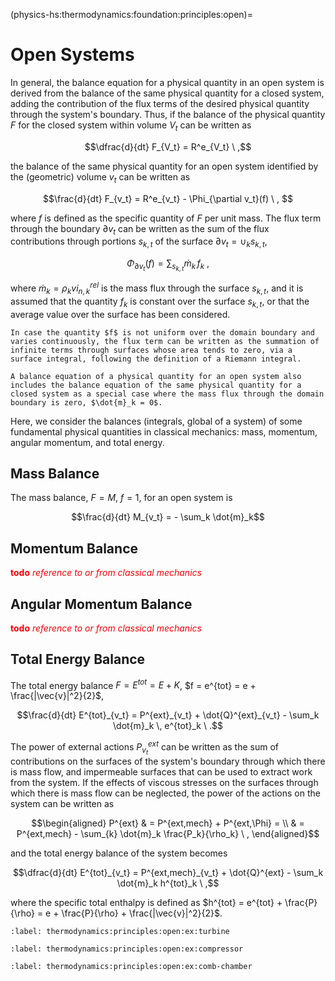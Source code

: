 (physics-hs:thermodynamics:foundation:principles:open)=
# Open Systems

In general, the balance equation for a physical quantity in an open system is derived from the balance of the same physical quantity for a closed system, adding the contribution of the flux terms of the desired physical quantity through the system's boundary. Thus, if the balance of the physical quantity $F$ for the closed system within volume $V_t$ can be written as

$$\dfrac{d}{dt} F_{V_t} = R^e_{V_t} \ ,$$

the balance of the same physical quantity for an open system identified by the (geometric) volume $v_t$ can be written as

$$\frac{d}{dt} F_{v_t} = R^e_{v_t} - \Phi_{\partial v_t}(f) \ , $$

where $f$ is defined as the specific quantity of $F$ per unit mass. The flux term through the boundary $\partial v_t$ can be written as the sum of the flux contributions through portions $s_{k,t}$ of the surface $\partial v_t = \cup_k s_{k,t}$,

$$\Phi_{\partial v_t}(f) = \sum_{s_{k,t}} \dot{m}_k \, f_k \ ,$$

where $\dot{m}_k = \rho_k vi^{rel}_{n,k}$ is the mass flux through the surface $s_{k,t}$, and it is assumed that the quantity $f_k$ is constant over the surface $s_{k,t}$, or that the average value over the surface has been considered.

```{note}
In case the quantity $f$ is not uniform over the domain boundary and varies continuously, the flux term can be written as the summation of infinite terms through surfaces whose area tends to zero, via a surface integral, following the definition of a Riemann integral.
```

```{note}
A balance equation of a physical quantity for an open system also includes the balance equation of the same physical quantity for a closed system as a special case where the mass flux through the domain boundary is zero, $\dot{m}_k = 0$.
```

Here, we consider the balances (integrals, global of a system) of some fundamental physical quantities in classical mechanics: mass, momentum, angular momentum, and total energy.

## Mass Balance
The mass balance, $F = M$, $f = 1$, for an open system is

$$\frac{d}{dt} M_{v_t} = - \sum_k \dot{m}_k$$

## Momentum Balance

<span style="color:red"> **todo** *reference to or from classical mechanics*</span>

## Angular Momentum Balance

<span style="color:red"> **todo** *reference to or from classical mechanics*</span>

## Total Energy Balance
The total energy balance $F = E^{tot} = E + K$, $f = e^{tot} = e + \frac{|\vec{v}|^2}{2}$,

$$\frac{d}{dt} E^{tot}_{v_t} = P^{ext}_{v_t}  + \dot{Q}^{ext}_{v_t}  - \sum_k \dot{m}_k \, e^{tot}_k \ .$$

The power of external actions $P^{ext}_{v_t}$ can be written as the sum of contributions on the surfaces of the system's boundary through which there is mass flow, and impermeable surfaces that can be used to extract work from the system. If the effects of viscous stresses on the surfaces through which there is mass flow can be neglected, the power of the actions on the system can be written as

$$\begin{aligned}
  P^{ext} & = P^{ext,mech} + P^{ext,\Phi} = \\
          & = P^{ext,mech} - \sum_{k} \dot{m}_k \frac{P_k}{\rho_k} \ , 
\end{aligned}$$

and the total energy balance of the system becomes

$$\dfrac{d}{dt} E^{tot}_{v_t} = P^{ext,mech}_{v_t} + \dot{Q}^{ext} - \sum_k \dot{m}_k h^{tot}_k \ ,$$

where the specific total enthalpy is defined as $h^{tot} = e^{tot} + \frac{P}{\rho} = e + \frac{P}{\rho} + \frac{|\vec{v}|^2}{2}$.

```{prf:example} Turbine
:label: thermodynamics:principles:open:ex:turbine
```
```{prf:example} Compressor
:label: thermodynamics:principles:open:ex:compressor
```
```{prf:example} Combustion Chamber
:label: thermodynamics:principles:open:ex:comb-chamber
```

